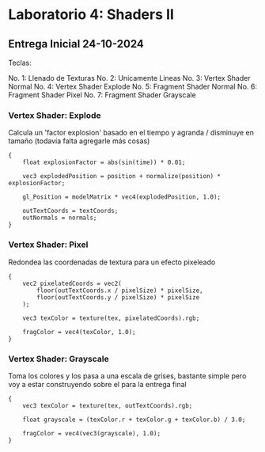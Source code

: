 # Laboratorio 4: Shaders II
## Entrega Inicial 24-10-2024

Teclas:

No. 1: Llenado de Texturas
No. 2: Unicamente Lineas
No. 3: Vertex Shader Normal
No. 4: Vertex Shader Explode
No. 5: Fragment Shader Normal
No. 6: Fragment Shader Pixel
No. 7: Fragment Shader Grayscale

### Vertex Shader: Explode

Calcula un 'factor explosion' basado en el tiempo y agranda / disminuye en tamaño (todavía falta agregarle más cosas)

```
{
    float explosionFactor = abs(sin(time)) * 0.01;

    vec3 explodedPosition = position + normalize(position) * explosionFactor;

    gl_Position = modelMatrix * vec4(explodedPosition, 1.0);

    outTextCoords = textCoords;
    outNormals = normals;
}
```

### Vertex Shader: Pixel

Redondea las coordenadas de textura para un efecto pixeleado

```
{
    vec2 pixelatedCoords = vec2(
        floor(outTextCoords.x / pixelSize) * pixelSize,
        floor(outTextCoords.y / pixelSize) * pixelSize
    );

    vec3 texColor = texture(tex, pixelatedCoords).rgb;

    fragColor = vec4(texColor, 1.0);
}
```

### Vertex Shader: Grayscale

Toma los colores y los pasa a una escala de grises, bastante simple pero voy a estar construyendo sobre el para la entrega final

```
{
    vec3 texColor = texture(tex, outTextCoords).rgb;

    float grayscale = (texColor.r + texColor.g + texColor.b) / 3.0;

    fragColor = vec4(vec3(grayscale), 1.0);
}
```


